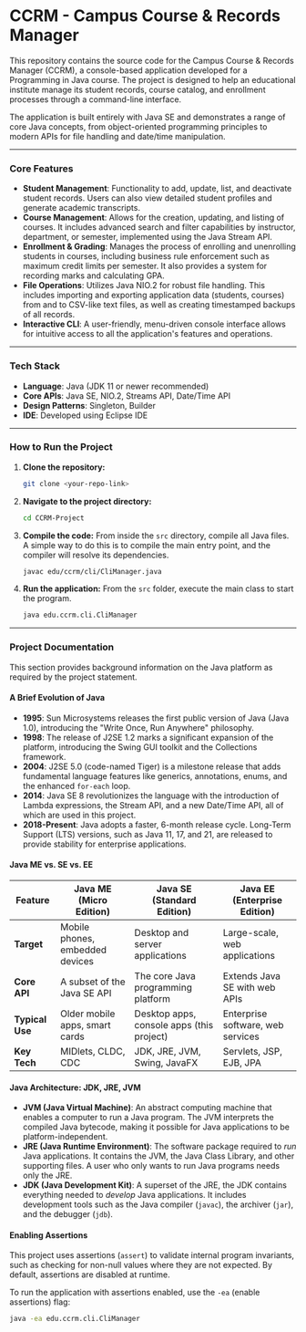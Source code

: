 # CCRM - Campus Course & Records Manager

This repository contains the source code for the Campus Course & Records Manager (CCRM), a console-based application developed for a Programming in Java course. The project is designed to help an educational institute manage its student records, course catalog, and enrollment processes through a command-line interface.

The application is built entirely with Java SE and demonstrates a range of core Java concepts, from object-oriented programming principles to modern APIs for file handling and date/time manipulation.

---

### Core Features

* **Student Management**: Functionality to add, update, list, and deactivate student records. Users can also view detailed student profiles and generate academic transcripts.
* **Course Management**: Allows for the creation, updating, and listing of courses. It includes advanced search and filter capabilities by instructor, department, or semester, implemented using the Java Stream API.
* **Enrollment & Grading**: Manages the process of enrolling and unenrolling students in courses, including business rule enforcement such as maximum credit limits per semester. It also provides a system for recording marks and calculating GPA.
* **File Operations**: Utilizes Java NIO.2 for robust file handling. This includes importing and exporting application data (students, courses) from and to CSV-like text files, as well as creating timestamped backups of all records.
* **Interactive CLI**: A user-friendly, menu-driven console interface allows for intuitive access to all the application's features and operations.

---

### Tech Stack

* **Language**: Java (JDK 11 or newer recommended)
* **Core APIs**: Java SE, NIO.2, Streams API, Date/Time API
* **Design Patterns**: Singleton, Builder
* **IDE**: Developed using Eclipse IDE

---

### How to Run the Project

1.  **Clone the repository:**
    ```bash
    git clone <your-repo-link>
    ```
2.  **Navigate to the project directory:**
    ```bash
    cd CCRM-Project
    ```
3.  **Compile the code:**
    From inside the `src` directory, compile all Java files. A simple way to do this is to compile the main entry point, and the compiler will resolve its dependencies.
    ```bash
    javac edu/ccrm/cli/CliManager.java
    ```
4.  **Run the application:**
    From the `src` folder, execute the main class to start the program.
    ```bash
    java edu.ccrm.cli.CliManager
    ```

---

### Project Documentation

This section provides background information on the Java platform as required by the project statement.

#### A Brief Evolution of Java

* **1995**: Sun Microsystems releases the first public version of Java (Java 1.0), introducing the "Write Once, Run Anywhere" philosophy.
* **1998**: The release of J2SE 1.2 marks a significant expansion of the platform, introducing the Swing GUI toolkit and the Collections framework.
* **2004**: J2SE 5.0 (code-named Tiger) is a milestone release that adds fundamental language features like generics, annotations, enums, and the enhanced `for-each` loop.
* **2014**: Java SE 8 revolutionizes the language with the introduction of Lambda expressions, the Stream API, and a new Date/Time API, all of which are used in this project.
* **2018-Present**: Java adopts a faster, 6-month release cycle. Long-Term Support (LTS) versions, such as Java 11, 17, and 21, are released to provide stability for enterprise applications.

#### Java ME vs. SE vs. EE

| Feature           | Java ME (Micro Edition)          | Java SE (Standard Edition)             | Java EE (Enterprise Edition)       |
| ----------------- | -------------------------------- | -------------------------------------- | ---------------------------------- |
| **Target** | Mobile phones, embedded devices  | Desktop and server applications        | Large-scale, web applications      |
| **Core API** | A subset of the Java SE API      | The core Java programming platform     | Extends Java SE with web APIs      |
| **Typical Use** | Older mobile apps, smart cards   | Desktop apps, console apps (this project) | Enterprise software, web services  |
| **Key Tech** | MIDlets, CLDC, CDC               | JDK, JRE, JVM, Swing, JavaFX           | Servlets, JSP, EJB, JPA            |


#### Java Architecture: JDK, JRE, JVM

* **JVM (Java Virtual Machine)**: An abstract computing machine that enables a computer to run a Java program. The JVM interprets the compiled Java bytecode, making it possible for Java applications to be platform-independent.
* **JRE (Java Runtime Environment)**: The software package required to *run* Java applications. It contains the JVM, the Java Class Library, and other supporting files. A user who only wants to run Java programs needs only the JRE.
* **JDK (Java Development Kit)**: A superset of the JRE, the JDK contains everything needed to *develop* Java applications. It includes development tools such as the Java compiler (`javac`), the archiver (`jar`), and the debugger (`jdb`).

#### Enabling Assertions

This project uses assertions (`assert`) to validate internal program invariants, such as checking for non-null values where they are not expected. By default, assertions are disabled at runtime.

To run the application with assertions enabled, use the `-ea` (enable assertions) flag:

```bash
java -ea edu.ccrm.cli.CliManager
